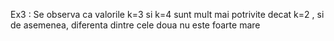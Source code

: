 Ex3 : Se observa ca valorile k=3 si k=4 sunt mult mai potrivite decat k=2 , si de asemenea, diferenta dintre cele doua nu este foarte mare
